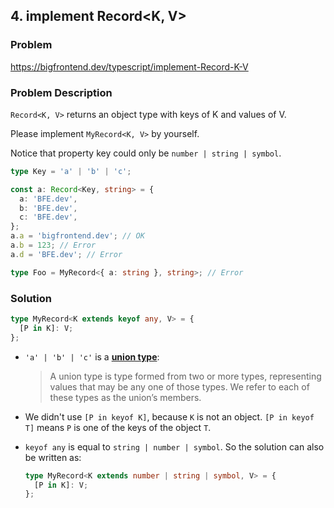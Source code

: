 ## 4. implement Record<K, V>

### Problem

https://bigfrontend.dev/typescript/implement-Record-K-V

### Problem Description

`Record<K, V>` returns an object type with keys of K and values of V.

Please implement `MyRecord<K, V>` by yourself.

Notice that property key could only be `number | string | symbol`.

```ts
type Key = 'a' | 'b' | 'c';

const a: Record<Key, string> = {
  a: 'BFE.dev',
  b: 'BFE.dev',
  c: 'BFE.dev',
};
a.a = 'bigfrontend.dev'; // OK
a.b = 123; // Error
a.d = 'BFE.dev'; // Error

type Foo = MyRecord<{ a: string }, string>; // Error
```

### Solution

```ts
type MyRecord<K extends keyof any, V> = {
  [P in K]: V;
};
```

- `'a' | 'b' | 'c'` is a [**union type**](https://www.typescriptlang.org/docs/handbook/2/everyday-types.html#union-types):

  > A union type is type formed from two or more types, representing values that may be any one of those types. We refer to each of these types as the union’s members.

- We didn't use `[P in keyof K]`, because `K` is not an object. `[P in keyof T]` means `P` is one of the keys of the object `T`.

- `keyof any` is equal to `string | number | symbol`. So the solution can also be written as:

  ```ts
  type MyRecord<K extends number | string | symbol, V> = {
    [P in K]: V;
  };
  ```
